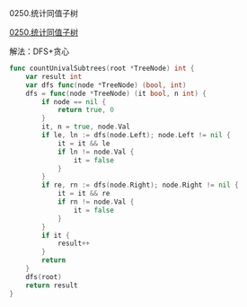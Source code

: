 0250.统计同值子树

[0250.统计同值子树](https://leetcode.cn/problems/count-univalue-subtrees/)



解法：DFS+贪心



```go
func countUnivalSubtrees(root *TreeNode) int {
	var result int
	var dfs func(node *TreeNode) (bool, int)
	dfs = func(node *TreeNode) (it bool, n int) {
		if node == nil {
			return true, 0
		}
		it, n = true, node.Val
		if le, ln := dfs(node.Left); node.Left != nil {
			it = it && le
			if ln != node.Val {
				it = false
			}
		}
		if re, rn := dfs(node.Right); node.Right != nil {
			it = it && re
			if rn != node.Val {
				it = false
			}
		}
		if it {
			result++
		}
		return
	}
	dfs(root)
	return result
}
```
